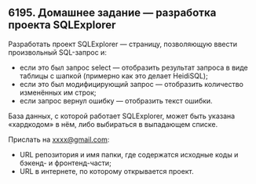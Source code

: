 ## 6195. Домашнее задание — разработка проекта SQLExplorer


Разработать проект SQLExplorer — страницу, позволяющую ввести произвольный SQL-запрос и:
* если это был запрос select — отобразить результат запроса в виде таблицы с шапкой (примерно как это делает HeidiSQL);
* если это был модифицирующий запрос — отобразить количество изменённых им строк;
* если запрос вернул ошибку — отобразить текст ошибки.

База данных, с которой работает SQLExplorer, может быть указана «хардкодом» в нём, либо выбираться в выпадающем списке.

Прислать на xxxx@gmail.com:
* URL репозитория и имя папки, где содержатся исходные коды и бэкенд- и фронтенд-части;
* URL в интернете, по которому открывается проект.
